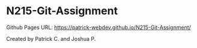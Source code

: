 # N215-Git-Assignment
 
Github Pages URL: https://patrick-webdev.github.io/N215-Git-Assignment/

Created by Patrick C. and Joshua P.
